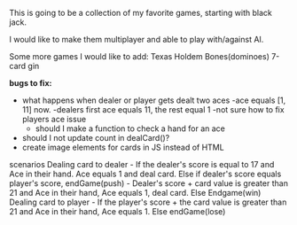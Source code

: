 This is going to be a collection of my favorite games, starting with black jack.

I would like to make them multiplayer and able to play with/against AI.

Some more games I would like to add:
Texas Holdem
Bones(dominoes)
7-card gin


<b>bugs to fix:</b>
- what happens when dealer or player gets dealt two aces
    -ace equals [1, 11] now.
    -dealers first ace equals 11, the rest equal 1
    -not sure how to fix players ace issue
    - should I make a function to check a hand for an ace 
- should I not update count in dealCard()? 
- create image elements for cards in JS instead of HTML

scenarios
    Dealing card to dealer
        - If the dealer's score is equal to 17 and Ace in their hand. Ace equals 1 and deal card. 
          Else if dealer's score equals player's score, endGame(push)
        - Dealer's score + card value is greater than 21 and Ace in their hand, Ace equals 1, deal card. Else Endgame(win)
    Dealing card to player
        - If the player's score + the card value is greater than 21 and Ace in their hand, Ace equals 1. Else endGame(lose)